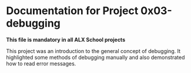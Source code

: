 # Documentation for Project 0x03-debugging

**This file is mandatory in all ALX School projects**



This project was an introduction to the general concept of debugging. It highlighted some methods of debugging manually and also demonstrated how to read error messages.
